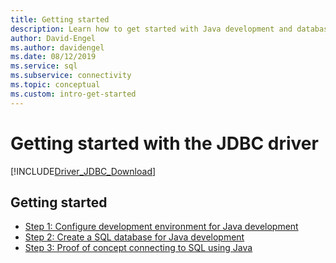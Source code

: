 ```yaml
---
title: Getting started
description: Learn how to get started with Java development and database connectivity using the Microsoft JDBC Driver for SQL Server.
author: David-Engel
ms.author: davidengel
ms.date: 08/12/2019
ms.service: sql
ms.subservice: connectivity
ms.topic: conceptual
ms.custom: intro-get-started
---
```

# Getting started with the JDBC driver

[!INCLUDE[Driver_JDBC_Download](../../includes/driver_jdbc_download.md)]

## Getting started

* [Step 1: Configure development environment for Java development](step-1-configure-development-environment-for-java-development.md)  
* [Step 2: Create a SQL database for Java development](step-2-create-a-sql-database-for-java-development.md)  
* [Step 3: Proof of concept connecting to SQL using Java](step-3-proof-of-concept-connecting-to-sql-using-java.md)
